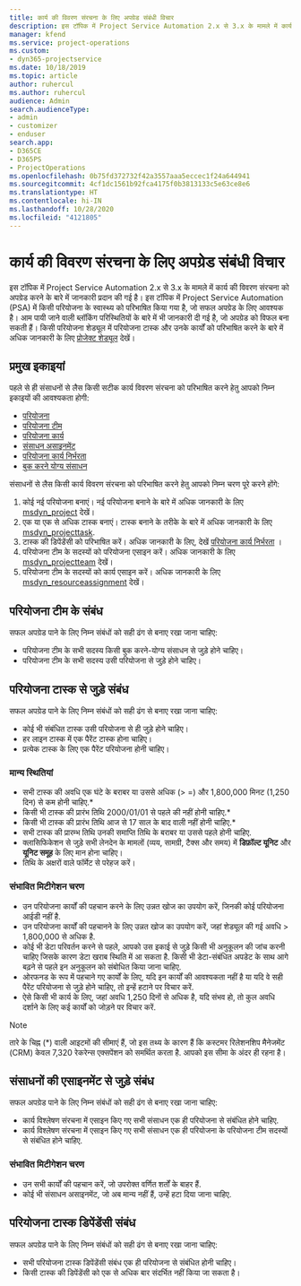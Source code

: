 ```yaml
---
title: कार्य की विवरण संरचना के लिए अपग्रेड संबंधी विचार
description: इस टॉपिक में Project Service Automation 2.x से 3.x के मामले में कार्य की विवरण संरचना को अपग्रेड करने के बारे में जानकारी प्रदान की गई है।
manager: kfend
ms.service: project-operations
ms.custom:
- dyn365-projectservice
ms.date: 10/18/2019
ms.topic: article
author: ruhercul
ms.author: ruhercul
audience: Admin
search.audienceType:
- admin
- customizer
- enduser
search.app:
- D365CE
- D365PS
- ProjectOperations
ms.openlocfilehash: 0b75fd372732f42a3557aaa5eccec1f24a644941
ms.sourcegitcommit: 4cf1dc1561b92fca4175f0b3813133c5e63ce8e6
ms.translationtype: HT
ms.contentlocale: hi-IN
ms.lasthandoff: 10/28/2020
ms.locfileid: "4121805"
---
```

# <a name="upgrade-considerations-for-the-work-breakdown-structure"></a>कार्य की विवरण संरचना के लिए अपग्रेड संबंधी विचार
इस टॉपिक में Project Service Automation 2.x से 3.x के मामले में कार्य की विवरण संरचना को अपग्रेड करने के बारे में जानकारी प्रदान की गई है। इस टॉपिक में Project Service Automation (PSA) में किसी परियोजना के स्वास्थ्य को परिभाषित किया गया है, जो सफल अपग्रेड के लिए आवश्यक है। आम पायी जाने वाली ब्लॉकिंग परिस्थितियों के बारे में भी जानकारी दी गई है, जो अपग्रेड को विफल बना सकती हैं। किसी परियोजना शेड्यूल में परियोजना टास्क और उनके कार्यों को परिभाषित करने के बारे में अधिक जानकारी के लिए [प्रोजेक्ट शेड्यूल](project-creating.md) देखें।

## <a name="key-entities"></a>प्रमुख इकाइयां
पहले से ही संसाधनों से लैस किसी सटीक कार्य विवरण संरचना को परिभाषित करने हेतु आपको निम्न इकाइयों की आवश्यकता होगी:

- [परियोजना](https://docs.microsoft.com/dynamics365/customerengagement/on-premises/developer/entities/msdyn_project)
- [परियोजना टीम](https://docs.microsoft.com/dynamics365/customerengagement/on-premises/developer/entities/msdyn_projectteam)
- [परियोजना कार्य](https://docs.microsoft.com/dynamics365/customerengagement/on-premises/developer/entities/msdyn_projecttask)
- [संसाधन असाइनमेंट](https://docs.microsoft.com/dynamics365/customerengagement/on-premises/developer/entities/msdyn_resourceassignment)
- [परियोजना कार्य निर्भरता](https://docs.microsoft.com/dynamics365/customerengagement/on-premises/developer/entities/msdyn_projecttaskdependency)
- [बुक करने योग्य संसाधन](https://docs.microsoft.com/dynamics365/customerengagement/on-premises/developer/entities/bookableresource)

संसाधनों से लैस किसी कार्य विवरण संरचना को परिभाषित करने हेतु आपको निम्न चरण पूरे करने होंगे:

1. कोई नई परियोजना बनाएं। नई परियोजना बनाने के बारे में अधिक जानकारी के लिए [msdyn_project](https://docs.microsoft.com/dynamics365/customerengagement/on-premises/developer/entities/msdyn_project) देखें।
2. एक या एक से अधिक टास्क बनाएं। टास्क बनाने के तरीके के बारे में अधिक जानकारी के लिए [msdyn_projecttask](https://docs.microsoft.com/dynamics365/customerengagement/on-premises/developer/entities/msdyn_projecttask).
3. टास्क की डिपेंडेंसी को परिभाषित करें। अधिक जानकारी के लिए, देखें [परियोजना कार्य निर्भरता](https://docs.microsoft.com/dynamics365/customerengagement/on-premises/developer/entities/msdyn_projecttaskdependency) ।
4. परियोजना टीम के सदस्यों को परियोजना एसाइन करें। अधिक जानकारी के लिए [msdyn_projectteam](https://docs.microsoft.com/dynamics365/customerengagement/on-premises/developer/entities/msdyn_projectteam) देखें।
5. परियोजना टीम के सदस्यों को कार्य एसाइन करें। अधिक जानकारी के लिए [msdyn_resourceassignment](https://docs.microsoft.com/dynamics365/customerengagement/on-premises/developer/entities/msdyn_resourceassignment) देखें।

## <a name="project-team-relationships"></a>परियोजना टीम के संबंध

सफल अपग्रेड पाने के लिए निम्न संबंधों को सही ढंग से बनाए रखा जाना चाहिए:
- परियोजना टीम के सभी सदस्य किसी बुक करने-योग्य संसाधन से जुड़े होने चाहिए।
- परियोजना टीम के सभी सदस्य उसी परियोजना से जुड़े होने चाहिए। 

## <a name="project-task-relationships"></a>परियोजना टास्क से जुड़े संबंध
सफल अपग्रेड पाने के लिए निम्न संबंधों को सही ढंग से बनाए रखा जाना चाहिए:

- कोई भी संबंधित टास्क उसी परियोजना से ही जुड़े होने चाहिए।
- हर लाइन टास्क में एक पैरेंट टास्क होना चाहिए।
- प्रत्येक टास्क के लिए एक पैरेंट परियोजना होनी चाहिए।

### <a name="valid-conditions"></a>मान्य स्थितियां

- सभी टास्क की अवधि एक घंटे के बराबर या उससे अधिक (> =) और 1,800,000 मिनट (1,250 दिन) से कम होनी चाहिए.*
- किसी भी टास्क की प्रारंभ तिथि 2000/01/01 से पहले की नहीं होनी चाहिए.*
- किसी भी टास्क की प्रारंभ तिथि आज से 17 साल के बाद वाली नहीं होनी चाहिए.*
- सभी टास्क की प्रारम्भ तिथि उनकी समाप्ति तिथि के बराबर या उससे पहले होनी चाहिए.
- क्लासिफिकेशन से जुड़े सभी लेनदेन के मामलों (व्यय, सामग्री, टैक्स और समय) में **डिफ़ॉल्ट यूनिट** और **यूनिट समूह** के लिए मान होना चाहिए।
- तिथि के अक्षरों वाले फॉर्मेट से परेहज करें।

### <a name="potential-mitigation-steps"></a>संभावित मिटीगेशन चरण
- उन परियोजना कार्यों की पहचान करने के लिए उन्नत खोज का उपयोग करें, जिनकी कोई परियोजना आईडी नहीं है.
- उन परियोजना कार्यों की पहचानने के लिए उन्नत खोज का उपयोग करें, जहां शेड्यूल की गई अवधि > 1,800,000 से अधिक है.
- कोई भी डेटा परिवर्तन करने से पहले, आपको उस इकाई से जुड़े किसी भी अनुकूलन की जांच करनी चाहिए जिसके कारण डेटा खराब स्थिति में आ सकता है. किसी भी डेटा-संबंधित अपडेट के साथ आगे बढ़ने से पहले इन अनुकूलन को संबोधित किया जाना चाहिए.
- ओरफनड के रूप में पहचाने गए कार्यों के लिए, यदि इन कार्यों की आवश्यकता नहीं है या यदि वे सही पैरेंट परियोजना से जुड़े होने चाहिए, तो इन्हें हटाने पर विचार करें.
- ऐसे किसी भी कार्य के लिए, जहां अवधि 1,250 दिनों से अधिक है, यदि संभव हो, तो कुल अवधि दर्शाने के लिए कई कार्यों को जोड़ने पर विचार करें.

> [!NOTE]
> तारे के चिह्न (\*) वाली आइटमों की सीमाएं हैं, जो इस तथ्य के कारण हैं कि कस्टमर रिलेशनशिप मैनेजमेंट (CRM) केवल 7,320 रेकरेन्स एक्सपेंशन को समर्थित करता है. आपको इस सीमा के अंदर ही रहना है।

## <a name="resource-assignment-relationships"></a>संसाधनों की एसाइनमेंट से जुड़े संबंध
सफल अपग्रेड पाने के लिए निम्न संबंधों को सही ढंग से बनाए रखा जाना चाहिए:

- कार्य विश्लेषण संरचना में एसाइन किए गए सभी संसाधन एक ही परियोजना से संबंधित होने चाहिए.
- कार्य विश्लेषण संरचना में एसाइन किए गए सभी संसाधन एक ही परियोजना के परियोजना टीम सदस्यों से संबंधित होने चाहिए.

### <a name="potential-mitigation-steps"></a>संभावित मिटीगेशन चरण
- उन सभी कार्यों की पहचान करें, जो उपरोक्त वर्णित शर्तों के बाहर हैं.  
- कोई भी संसाधन असाइनमेंट, जो अब मान्य नहीं हैं, उन्हें हटा दिया जाना चाहिए.

## <a name="project-task-dependency-relationships"></a>परियोजना टास्क डिपेंडेंसी संबंध
सफल अपग्रेड पाने के लिए निम्न संबंधों को सही ढंग से बनाए रखा जाना चाहिए:

- सभी परियोजना टास्क डिपेंडेंसी संबंध एक ही परियोजना से संबंधित होनी चाहिए।
- किसी टास्क की डिपेंडेंसी को एक से अधिक बार संदर्भित नहीं किया जा सकता है।
